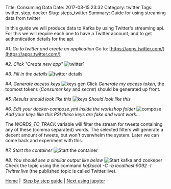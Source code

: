 Title: Consuming Data
Date: 2017-03-15 23:32
Category: twitter
Tags: twitter, step, docker
Slug: steps_twitter
Summary: Guide for using streaming data from twitter

In this guide we will produce data to Kafka by using Twitter's streaming api. For this we will require each one to have a Twitter account, and to get authentication details for the api.

#*1. Go to twitter and create an application*
Go to: [https://apps.twitter.com/](https://apps.twitter.com/)

#*2. Click "Create new app"*
![twitter1](/images/steps/stream/twitter1.png)

#*3. Fill in the details*
![twitter details](/images/steps/stream/twitter-app1.png)

#*4. Generate access keys*
![keys gen](/images/steps/stream/twitter-app2.png)
Click *Generate my access token*, the topmost tokens (*Consumer key* and *secret*) should be generated up front.

#*5. Results should look like this*
![keys](/images/steps/stream/twitter2.png)
*Should look like this*

#*6. Edit your docker-compose.yml inside the workshop folder*
![compose](/images/steps/stream/twitter3.png)
*Add your keys like this*
*PS! these keys are fake and wont work...*

The *WORDS_TO_TRACK* variable will filter the stream for tweets containing any of these (comma separated) words. The selected filters will generate a decent amount of tweets, but won't overwhelm the system. Later we can come back and experiment with this.

#*7. Start the container*
![Start the container](/images/steps/stream/kafka.png)

#*8. You should see a similiar output like below*
![Start kafka and zookeper](/images/steps/stream/kafka_2.png)
Check the topic using the command *kafkacat -C -b localhost:9092 -t Twitter.live* (the published topic is called Twitter.live). 

[Home](/) |  [Step by step guide]({filename}/steps/index.md) | [Next using jupyter]({filename}/steps/notebook.md)
